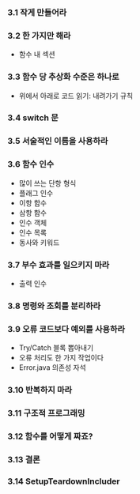 ### 3.1 작게 만들어라
### 3.2 한 가지만 해라
 - 함수 내 섹션
### 3.3 함수 당 추상화 수준은 하나로
 - 위에서 아래로 코드 읽기: 내려가기 규칙
### 3.4 switch 문
### 3.5 서술적인 이름을 사용하라
### 3.6 함수 인수
 - 많이 쓰는 단항 형식
 - 플래그 인수
 - 이항 함수
 - 삼항 함수
 - 인수 객체
 - 인수 목록
 - 동사와 키워드
### 3.7 부수 효과를 일으키지 마라
 - 출력 인수
### 3.8 명령와 조회를 분리하라
### 3.9 오류 코드보다 예외를 사용하라
 - Try/Catch 블록 뽑아내기
 - 오류 처리도 한 가지 작업이다
 - Error.java 의존성 자석
### 3.10 반복하지 마라
### 3.11 구조적 프로그래밍
### 3.12 함수를 어떻게 짜죠?
### 3.13 결론
### 3.14 SetupTeardownIncluder
